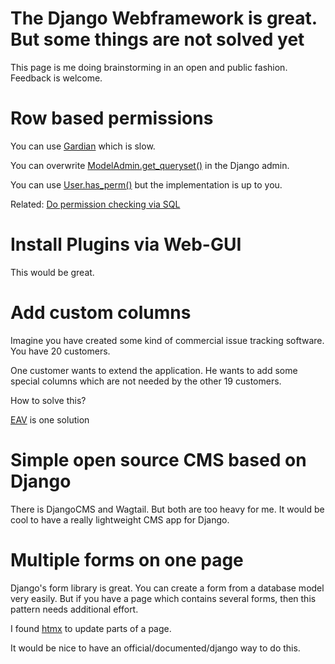 # The Django Webframework is great. But some things are not solved yet

This page is me doing brainstorming in an open and public fashion. Feedback is welcome.

# Row based permissions

You can use [Gardian](https://django-guardian.readthedocs.io/en/stable/) which is slow.

You can overwrite [ModelAdmin.get_queryset()](https://docs.djangoproject.com/en/3.1/ref/contrib/admin/#django.contrib.admin.ModelAdmin.get_queryset) in the Django admin.

You can use [User.has_perm()](https://docs.djangoproject.com/en/3.1/ref/contrib/auth/#django.contrib.auth.models.User.has_perm) but the implementation is up to you.

Related: [Do permission checking via SQL](https://github.com/guettli/programming-guidelines#do-permission-checking-via-sql)

# Install Plugins via Web-GUI

This would be great.

# Add custom columns

Imagine you have created some kind of commercial issue tracking software. You have 20 customers.

One customer wants to extend the application. He wants to add some special columns which are not needed
by the other 19 customers.

How to solve this?

[EAV](https://en.wikipedia.org/wiki/Entity%E2%80%93attribute%E2%80%93value_model) is one solution

# Simple open source CMS based on Django

There is DjangoCMS and Wagtail. But both are too heavy for me. It would be cool to have a really lightweight CMS app for Django.

# Multiple forms on one page

Django's form library is great. You can create a form from a database model very easily. But if you have a page which contains several forms, then this pattern needs additional effort.

I found [htmx](https://htmx.org/) to update parts of a page.

It would be nice to have an official/documented/django way to do this.

